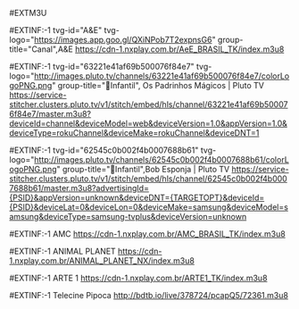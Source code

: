 #EXTM3U

#EXTINF:-1 tvg-id="A&E" tvg-logo="https://images.app.goo.gl/QXiNPob7T2expnsG6" group-title="Canal",A&E
https://cdn-1.nxplay.com.br/AeE_BRASIL_TK/index.m3u8

#EXTINF:-1 tvg-id="63221e41af69b500076f84e7" tvg-logo="http://images.pluto.tv/channels/63221e41af69b500076f84e7/colorLogoPNG.png" group-title="🎈Infantil", Os Padrinhos Mágicos | Pluto TV
https://service-stitcher.clusters.pluto.tv/v1/stitch/embed/hls/channel/63221e41af69b500076f84e7/master.m3u8?deviceId=channel&deviceModel=web&deviceVersion=1.0&appVersion=1.0&deviceType=rokuChannel&deviceMake=rokuChannel&deviceDNT=1

#EXTINF:-1 tvg-id="62545c0b002f4b0007688b61" tvg-logo="http://images.pluto.tv/channels/62545c0b002f4b0007688b61/colorLogoPNG.png" group-title="🎈Infantil",Bob Esponja | Pluto TV
https://service-stitcher.clusters.pluto.tv/v1/stitch/embed/hls/channel/62545c0b002f4b0007688b61/master.m3u8?advertisingId={PSID}&appVersion=unknown&deviceDNT={TARGETOPT}&deviceId={PSID}&deviceLat=0&deviceLon=0&deviceMake=samsung&deviceModel=samsung&deviceType=samsung-tvplus&deviceVersion=unknown

#EXTINF:-1 AMC
https://cdn-1.nxplay.com.br/AMC_BRASIL_TK/index.m3u8

#EXTINF:-1 ANIMAL PLANET
https://cdn-1.nxplay.com.br/ANIMAL_PLANET_NX/index.m3u8

#EXTINF:-1 ARTE 1
https://cdn-1.nxplay.com.br/ARTE1_TK/index.m3u8

#EXTINF:-1 Telecine Pipoca
http://bdtb.io/live/378724/pcapQ5/72361.m3u8
